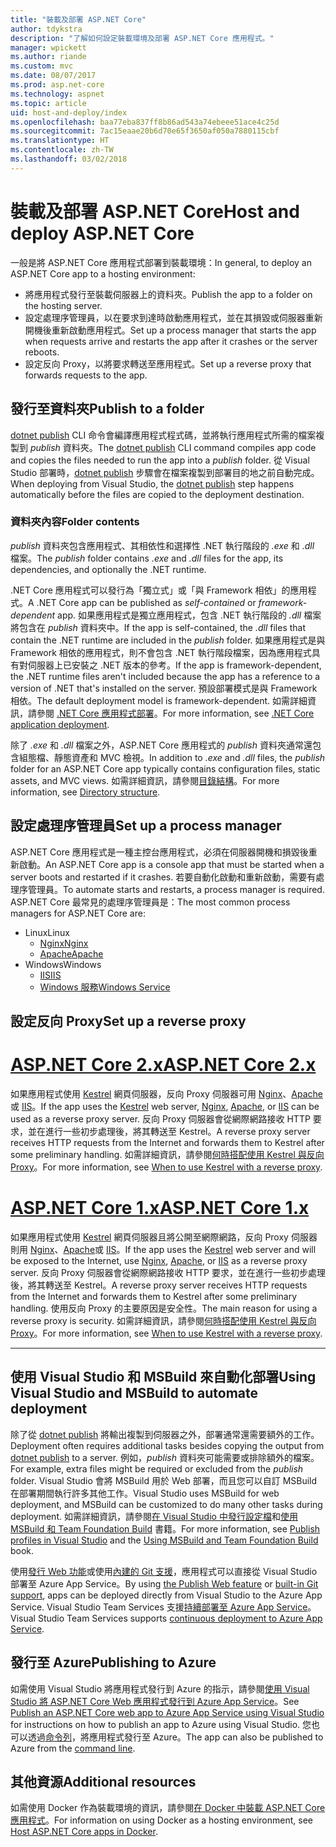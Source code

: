 ```yaml
---
title: "裝載及部署 ASP.NET Core"
author: tdykstra
description: "了解如何設定裝載環境及部署 ASP.NET Core 應用程式。"
manager: wpickett
ms.author: riande
ms.custom: mvc
ms.date: 08/07/2017
ms.prod: asp.net-core
ms.technology: aspnet
ms.topic: article
uid: host-and-deploy/index
ms.openlocfilehash: baa77eba837ff8b86ad543a74ebeee51ace4c25d
ms.sourcegitcommit: 7ac15eaae20b6d70e65f3650af050a7880115cbf
ms.translationtype: HT
ms.contentlocale: zh-TW
ms.lasthandoff: 03/02/2018
---
```

# <a name="host-and-deploy-aspnet-core"></a><span data-ttu-id="95055-103">裝載及部署 ASP.NET Core</span><span class="sxs-lookup"><span data-stu-id="95055-103">Host and deploy ASP.NET Core</span></span>

<span data-ttu-id="95055-104">一般是將 ASP.NET Core 應用程式部署到裝載環境：</span><span class="sxs-lookup"><span data-stu-id="95055-104">In general, to deploy an ASP.NET Core app to a hosting environment:</span></span>

* <span data-ttu-id="95055-105">將應用程式發行至裝載伺服器上的資料夾。</span><span class="sxs-lookup"><span data-stu-id="95055-105">Publish the app to a folder on the hosting server.</span></span>
* <span data-ttu-id="95055-106">設定處理序管理員，以在要求到達時啟動應用程式，並在其損毀或伺服器重新開機後重新啟動應用程式。</span><span class="sxs-lookup"><span data-stu-id="95055-106">Set up a process manager that starts the app when requests arrive and restarts the app after it crashes or the server reboots.</span></span>
* <span data-ttu-id="95055-107">設定反向 Proxy，以將要求轉送至應用程式。</span><span class="sxs-lookup"><span data-stu-id="95055-107">Set up a reverse proxy that forwards requests to the app.</span></span>

## <a name="publish-to-a-folder"></a><span data-ttu-id="95055-108">發行至資料夾</span><span class="sxs-lookup"><span data-stu-id="95055-108">Publish to a folder</span></span> 

<span data-ttu-id="95055-109">[dotnet publish](/dotnet/articles/core/tools/dotnet-publish) CLI 命令會編譯應用程式程式碼，並將執行應用程式所需的檔案複製到 *publish* 資料夾。</span><span class="sxs-lookup"><span data-stu-id="95055-109">The [dotnet publish](/dotnet/articles/core/tools/dotnet-publish) CLI command compiles app code and copies the files needed to run the app into a *publish* folder.</span></span> <span data-ttu-id="95055-110">從 Visual Studio 部署時，[dotnet publish](/dotnet/core/tools/dotnet-publish) 步驟會在檔案複製到部署目的地之前自動完成。</span><span class="sxs-lookup"><span data-stu-id="95055-110">When deploying from Visual Studio, the [dotnet publish](/dotnet/core/tools/dotnet-publish) step happens automatically before the files are copied to the deployment destination.</span></span>

### <a name="folder-contents"></a><span data-ttu-id="95055-111">資料夾內容</span><span class="sxs-lookup"><span data-stu-id="95055-111">Folder contents</span></span>

<span data-ttu-id="95055-112">*publish* 資料夾包含應用程式、其相依性和選擇性 .NET 執行階段的 *.exe* 和 *.dll* 檔案。</span><span class="sxs-lookup"><span data-stu-id="95055-112">The *publish* folder contains *.exe* and *.dll* files for the app, its dependencies, and optionally the .NET runtime.</span></span>

<span data-ttu-id="95055-113">.NET Core 應用程式可以發行為「獨立式」或「與 Framework 相依」的應用程式。</span><span class="sxs-lookup"><span data-stu-id="95055-113">A .NET Core app can be published as *self-contained* or *framework-dependent* app.</span></span> <span data-ttu-id="95055-114">如果應用程式是獨立應用程式，包含 .NET 執行階段的 *.dll* 檔案將包含在 *publish* 資料夾中。</span><span class="sxs-lookup"><span data-stu-id="95055-114">If the app is self-contained, the *.dll* files that contain the .NET runtime are included in the *publish* folder.</span></span> <span data-ttu-id="95055-115">如果應用程式是與 Framework 相依的應用程式，則不會包含 .NET 執行階段檔案，因為應用程式具有對伺服器上已安裝之 .NET 版本的參考。</span><span class="sxs-lookup"><span data-stu-id="95055-115">If the app is framework-dependent, the .NET runtime files aren't included because the app has a reference to a version of .NET that's installed on the server.</span></span> <span data-ttu-id="95055-116">預設部署模式是與 Framework 相依。</span><span class="sxs-lookup"><span data-stu-id="95055-116">The default deployment model is framework-dependent.</span></span> <span data-ttu-id="95055-117">如需詳細資訊，請參閱 [.NET Core 應用程式部署](/dotnet/articles/core/deploying/index)。</span><span class="sxs-lookup"><span data-stu-id="95055-117">For more information, see [.NET Core application deployment](/dotnet/articles/core/deploying/index).</span></span>

<span data-ttu-id="95055-118">除了 *.exe* 和 *.dll* 檔案之外，ASP.NET Core 應用程式的 *publish* 資料夾通常還包含組態檔、靜態資產和 MVC 檢視。</span><span class="sxs-lookup"><span data-stu-id="95055-118">In addition to *.exe* and *.dll* files, the *publish* folder for an ASP.NET Core app typically contains configuration files, static assets, and MVC views.</span></span> <span data-ttu-id="95055-119">如需詳細資訊，請參閱[目錄結構](xref:host-and-deploy/directory-structure)。</span><span class="sxs-lookup"><span data-stu-id="95055-119">For more information, see [Directory structure](xref:host-and-deploy/directory-structure).</span></span>

## <a name="set-up-a-process-manager"></a><span data-ttu-id="95055-120">設定處理序管理員</span><span class="sxs-lookup"><span data-stu-id="95055-120">Set up a process manager</span></span>

<span data-ttu-id="95055-121">ASP.NET Core 應用程式是一種主控台應用程式，必須在伺服器開機和損毀後重新啟動。</span><span class="sxs-lookup"><span data-stu-id="95055-121">An ASP.NET Core app is a console app that must be started when a server boots and restarted if it crashes.</span></span> <span data-ttu-id="95055-122">若要自動化啟動和重新啟動，需要有處理序管理員。</span><span class="sxs-lookup"><span data-stu-id="95055-122">To automate starts and restarts, a process manager is required.</span></span> <span data-ttu-id="95055-123">ASP.NET Core 最常見的處理序管理員是：</span><span class="sxs-lookup"><span data-stu-id="95055-123">The most common process managers for ASP.NET Core are:</span></span>

* <span data-ttu-id="95055-124">Linux</span><span class="sxs-lookup"><span data-stu-id="95055-124">Linux</span></span>
  * [<span data-ttu-id="95055-125">Nginx</span><span class="sxs-lookup"><span data-stu-id="95055-125">Nginx</span></span>](xref:host-and-deploy/linux-nginx)
  * [<span data-ttu-id="95055-126">Apache</span><span class="sxs-lookup"><span data-stu-id="95055-126">Apache</span></span>](xref:host-and-deploy/linux-apache)
* <span data-ttu-id="95055-127">Windows</span><span class="sxs-lookup"><span data-stu-id="95055-127">Windows</span></span>
  * [<span data-ttu-id="95055-128">IIS</span><span class="sxs-lookup"><span data-stu-id="95055-128">IIS</span></span>](xref:host-and-deploy/iis/index)
  * [<span data-ttu-id="95055-129">Windows 服務</span><span class="sxs-lookup"><span data-stu-id="95055-129">Windows Service</span></span>](xref:host-and-deploy/windows-service)

## <a name="set-up-a-reverse-proxy"></a><span data-ttu-id="95055-130">設定反向 Proxy</span><span class="sxs-lookup"><span data-stu-id="95055-130">Set up a reverse proxy</span></span>

# <a name="aspnet-core-2xtabaspnetcore2x"></a>[<span data-ttu-id="95055-131">ASP.NET Core 2.x</span><span class="sxs-lookup"><span data-stu-id="95055-131">ASP.NET Core 2.x</span></span>](#tab/aspnetcore2x)

<span data-ttu-id="95055-132">如果應用程式使用 [Kestrel](xref:fundamentals/servers/kestrel) 網頁伺服器，反向 Proxy 伺服器可用 [Nginx](xref:host-and-deploy/linux-nginx)、[Apache](xref:host-and-deploy/linux-apache) 或 [IIS](xref:host-and-deploy/iis/index)。</span><span class="sxs-lookup"><span data-stu-id="95055-132">If the app uses the [Kestrel](xref:fundamentals/servers/kestrel) web server, [Nginx](xref:host-and-deploy/linux-nginx), [Apache](xref:host-and-deploy/linux-apache), or [IIS](xref:host-and-deploy/iis/index) can be used as a reverse proxy server.</span></span> <span data-ttu-id="95055-133">反向 Proxy 伺服器會從網際網路接收 HTTP 要求，並在進行一些初步處理後，將其轉送至 Kestrel。</span><span class="sxs-lookup"><span data-stu-id="95055-133">A reverse proxy server receives HTTP requests from the Internet and forwards them to Kestrel after some preliminary handling.</span></span> <span data-ttu-id="95055-134">如需詳細資訊，請參閱[何時搭配使用 Kestrel 與反向 Proxy](xref:fundamentals/servers/kestrel?tabs=aspnetcore2x#when-to-use-kestrel-with-a-reverse-proxy)。</span><span class="sxs-lookup"><span data-stu-id="95055-134">For more information, see [When to use Kestrel with a reverse proxy](xref:fundamentals/servers/kestrel?tabs=aspnetcore2x#when-to-use-kestrel-with-a-reverse-proxy).</span></span>

# <a name="aspnet-core-1xtabaspnetcore1x"></a>[<span data-ttu-id="95055-135">ASP.NET Core 1.x</span><span class="sxs-lookup"><span data-stu-id="95055-135">ASP.NET Core 1.x</span></span>](#tab/aspnetcore1x)

<span data-ttu-id="95055-136">如果應用程式使用 [Kestrel](xref:fundamentals/servers/kestrel) 網頁伺服器且將公開至網際網路，反向 Proxy 伺服器則用 [Nginx](xref:host-and-deploy/linux-nginx)、[Apache](xref:host-and-deploy/linux-apache)或 [IIS](xref:host-and-deploy/iis/index)。</span><span class="sxs-lookup"><span data-stu-id="95055-136">If the app uses the [Kestrel](xref:fundamentals/servers/kestrel) web server and will be exposed to the Internet, use [Nginx](xref:host-and-deploy/linux-nginx), [Apache](xref:host-and-deploy/linux-apache), or [IIS](xref:host-and-deploy/iis/index) as a reverse proxy server.</span></span> <span data-ttu-id="95055-137">反向 Proxy 伺服器會從網際網路接收 HTTP 要求，並在進行一些初步處理後，將其轉送至 Kestrel。</span><span class="sxs-lookup"><span data-stu-id="95055-137">A reverse proxy server receives HTTP requests from the Internet and forwards them to Kestrel after some preliminary handling.</span></span> <span data-ttu-id="95055-138">使用反向 Proxy 的主要原因是安全性。</span><span class="sxs-lookup"><span data-stu-id="95055-138">The main reason for using a reverse proxy is security.</span></span> <span data-ttu-id="95055-139">如需詳細資訊，請參閱[何時搭配使用 Kestrel 與反向 Proxy](xref:fundamentals/servers/kestrel?tabs=aspnetcore1x#when-to-use-kestrel-with-a-reverse-proxy)。</span><span class="sxs-lookup"><span data-stu-id="95055-139">For more information, see [When to use Kestrel with a reverse proxy](xref:fundamentals/servers/kestrel?tabs=aspnetcore1x#when-to-use-kestrel-with-a-reverse-proxy).</span></span>

---

## <a name="using-visual-studio-and-msbuild-to-automate-deployment"></a><span data-ttu-id="95055-140">使用 Visual Studio 和 MSBuild 來自動化部署</span><span class="sxs-lookup"><span data-stu-id="95055-140">Using Visual Studio and MSBuild to automate deployment</span></span>

<span data-ttu-id="95055-141">除了從 [dotnet publish](/dotnet/core/tools/dotnet-publish) 將輸出複製到伺服器之外，部署通常還需要額外的工作。</span><span class="sxs-lookup"><span data-stu-id="95055-141">Deployment often requires additional tasks besides copying the output from [dotnet publish](/dotnet/core/tools/dotnet-publish) to a server.</span></span> <span data-ttu-id="95055-142">例如，*publish* 資料夾可能需要或排除額外的檔案。</span><span class="sxs-lookup"><span data-stu-id="95055-142">For example, extra files might be required or excluded from the *publish* folder.</span></span> <span data-ttu-id="95055-143">Visual Studio 會將 MSBuild 用於 Web 部署，而且您可以自訂 MSBuild 在部署期間執行許多其他工作。</span><span class="sxs-lookup"><span data-stu-id="95055-143">Visual Studio uses MSBuild for web deployment, and MSBuild can be customized to do many other tasks during deployment.</span></span> <span data-ttu-id="95055-144">如需詳細資訊，請參閱[在 Visual Studio 中發行設定檔](xref:host-and-deploy/visual-studio-publish-profiles)和[使用 MSBuild 和 Team Foundation Build](http://msbuildbook.com/) 書籍。</span><span class="sxs-lookup"><span data-stu-id="95055-144">For more information, see [Publish profiles in Visual Studio](xref:host-and-deploy/visual-studio-publish-profiles) and the [Using MSBuild and Team Foundation Build](http://msbuildbook.com/) book.</span></span>

<span data-ttu-id="95055-145">使用[發行 Web 功能](xref:tutorials/publish-to-azure-webapp-using-vs)或使用[內建的 Git 支援](xref:host-and-deploy/azure-apps/azure-continuous-deployment)，應用程式可以直接從 Visual Studio 部署至 Azure App Service。</span><span class="sxs-lookup"><span data-stu-id="95055-145">By using [the Publish Web feature](xref:tutorials/publish-to-azure-webapp-using-vs) or [built-in Git support](xref:host-and-deploy/azure-apps/azure-continuous-deployment), apps can be deployed directly from Visual Studio to the Azure App Service.</span></span> <span data-ttu-id="95055-146">Visual Studio Team Services 支援[持續部署至 Azure App Service](/vsts/build-release/apps/cd/azure/aspnet-core-to-azure-webapp?tabs=vsts)。</span><span class="sxs-lookup"><span data-stu-id="95055-146">Visual Studio Team Services supports [continuous deployment to Azure App Service](/vsts/build-release/apps/cd/azure/aspnet-core-to-azure-webapp?tabs=vsts).</span></span>

## <a name="publishing-to-azure"></a><span data-ttu-id="95055-147">發行至 Azure</span><span class="sxs-lookup"><span data-stu-id="95055-147">Publishing to Azure</span></span>

<span data-ttu-id="95055-148">如需使用 Visual Studio 將應用程式發行到 Azure 的指示，請參閱[使用 Visual Studio 將 ASP.NET Core Web 應用程式發行到 Azure App Service](xref:tutorials/publish-to-azure-webapp-using-vs)。</span><span class="sxs-lookup"><span data-stu-id="95055-148">See [Publish an ASP.NET Core web app to Azure App Service using Visual Studio](xref:tutorials/publish-to-azure-webapp-using-vs) for instructions on how to publish an app to Azure using Visual Studio.</span></span> <span data-ttu-id="95055-149">您也可以透過[命令列](xref:tutorials/publish-to-azure-webapp-using-cli)，將應用程式發行至 Azure。</span><span class="sxs-lookup"><span data-stu-id="95055-149">The app can also be published to Azure from the [command line](xref:tutorials/publish-to-azure-webapp-using-cli).</span></span>

## <a name="additional-resources"></a><span data-ttu-id="95055-150">其他資源</span><span class="sxs-lookup"><span data-stu-id="95055-150">Additional resources</span></span>

<span data-ttu-id="95055-151">如需使用 Docker 作為裝載環境的資訊，請參閱[在 Docker 中裝載 ASP.NET Core 應用程式](xref:host-and-deploy/docker/index)。</span><span class="sxs-lookup"><span data-stu-id="95055-151">For information on using Docker as a hosting environment, see [Host ASP.NET Core apps in Docker](xref:host-and-deploy/docker/index).</span></span>
